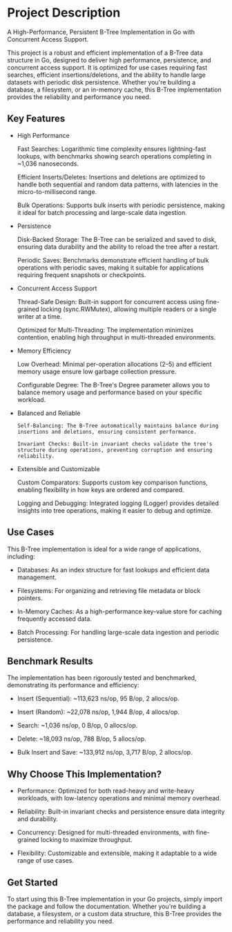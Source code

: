 # Project Description

A High-Performance, Persistent B-Tree Implementation in Go with Concurrent Access Support.

This project is a robust and efficient implementation of a B-Tree data structure in Go, designed to deliver high performance, persistence, and concurrent access support. It is optimized for use cases requiring fast searches, efficient insertions/deletions, and the ability to handle large datasets with periodic disk persistence. Whether you're building a database, a filesystem, or an in-memory cache, this B-Tree implementation provides the reliability and performance you need.

## Key Features

   -  High Performance

        Fast Searches: Logarithmic time complexity ensures lightning-fast lookups, with benchmarks showing search operations completing in ~1,036 nanoseconds.

        Efficient Inserts/Deletes: Insertions and deletions are optimized to handle both sequential and random data patterns, with latencies in the micro-to-millisecond range.

        Bulk Operations: Supports bulk inserts with periodic persistence, making it ideal for batch processing and large-scale data ingestion.

  -  Persistence

        Disk-Backed Storage: The B-Tree can be serialized and saved to disk, ensuring data durability and the ability to reload the tree after a restart.

        Periodic Saves: Benchmarks demonstrate efficient handling of bulk operations with periodic saves, making it suitable for applications requiring frequent snapshots or checkpoints.

  -  Concurrent Access Support

        Thread-Safe Design: Built-in support for concurrent access using fine-grained locking (sync.RWMutex), allowing multiple readers or a single writer at a time.

        Optimized for Multi-Threading: The implementation minimizes contention, enabling high throughput in multi-threaded environments.

  -  Memory Efficiency

        Low Overhead: Minimal per-operation allocations (2–5) and efficient memory usage ensure low garbage collection pressure.

        Configurable Degree: The B-Tree's Degree parameter allows you to balance memory usage and performance based on your specific workload.

 -  Balanced and Reliable

        Self-Balancing: The B-Tree automatically maintains balance during insertions and deletions, ensuring consistent performance.

        Invariant Checks: Built-in invariant checks validate the tree's structure during operations, preventing corruption and ensuring reliability.

  -  Extensible and Customizable

        Custom Comparators: Supports custom key comparison functions, enabling flexibility in how keys are ordered and compared.

        Logging and Debugging: Integrated logging (Logger) provides detailed insights into tree operations, making it easier to debug and optimize.

## Use Cases

This B-Tree implementation is ideal for a wide range of applications, including:

  -  Databases: As an index structure for fast lookups and efficient data management.

  -  Filesystems: For organizing and retrieving file metadata or block pointers.

  -  In-Memory Caches: As a high-performance key-value store for caching frequently accessed data.

  -  Batch Processing: For handling large-scale data ingestion and periodic persistence.

## Benchmark Results

The implementation has been rigorously tested and benchmarked, demonstrating its performance and efficiency:

  -  Insert (Sequential): ~113,623 ns/op, 95 B/op, 2 allocs/op.

  -  Insert (Random): ~22,078 ns/op, 1,944 B/op, 4 allocs/op.

  -  Search: ~1,036 ns/op, 0 B/op, 0 allocs/op.

  -  Delete: ~18,093 ns/op, 788 B/op, 5 allocs/op.

  -  Bulk Insert and Save: ~133,912 ns/op, 3,717 B/op, 2 allocs/op.

## Why Choose This Implementation?

  -  Performance: Optimized for both read-heavy and write-heavy workloads, with low-latency operations and minimal memory overhead.

  -  Reliability: Built-in invariant checks and persistence ensure data integrity and durability.

  -  Concurrency: Designed for multi-threaded environments, with fine-grained locking to maximize throughput.

  -  Flexibility: Customizable and extensible, making it adaptable to a wide range of use cases.

## Get Started

To start using this B-Tree implementation in your Go projects, simply import the package and follow the documentation. Whether you're building a database, a filesystem, or a custom data structure, this B-Tree provides the performance and reliability you need.